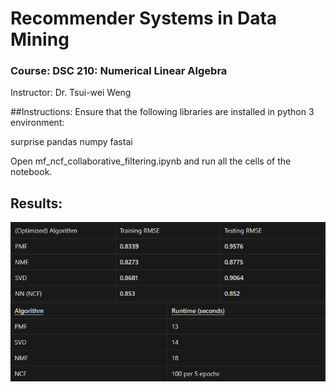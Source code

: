 # Recommender Systems in Data Mining
### Course: DSC 210: Numerical Linear Algebra
Instructor: Dr. Tsui-wei Weng

##Instructions:
Ensure that the following libraries are installed in python 3 environment:

surprise
pandas
numpy
fastai

Open mf_ncf_collaborative_filtering.ipynb and run all the cells of the notebook.

## Results:
![Result](https://github.com/r2dtu/210finalproject/blob/main/results.png)
